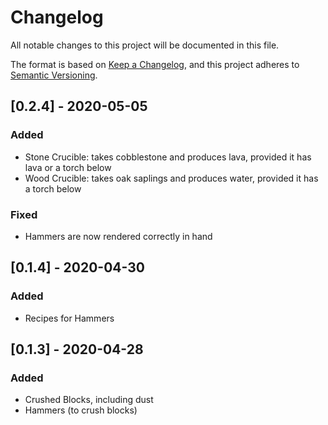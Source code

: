 # Changelog
All notable changes to this project will be documented in this file.

The format is based on [Keep a Changelog](https://keepachangelog.com/en/1.0.0/),
and this project adheres to [Semantic Versioning](https://semver.org/spec/v2.0.0.html).

## [0.2.4] - 2020-05-05
### Added
- Stone Crucible: takes cobblestone and produces lava, provided it has lava or a torch below
- Wood Crucible: takes oak saplings and produces water, provided it has a torch below
### Fixed
- Hammers are now rendered correctly in hand

## [0.1.4] - 2020-04-30
### Added
- Recipes for Hammers

## [0.1.3] - 2020-04-28
### Added
- Crushed Blocks, including dust
- Hammers (to crush blocks)
